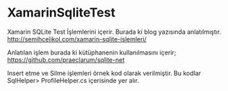 # XamarinSqliteTest
Xamarin SQLite Test İşlemlerini içerir. Burada ki blog yazısında anlatılmıştır.
http://semihcelikol.com/xamarin-sqlite-islemleri/

Anlatılan işlem burada ki kütüphanenin kullanılmasını içerir; https://github.com/praeclarum/sqlite-net

Insert etme ve Silme işlemleri örnek kod olarak verilmiştir.
Bu kodlar SqlHelper> ProfileHelper.cs içerisinde yer alır.
